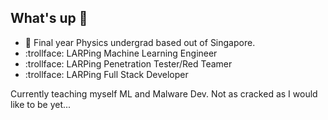 ## What's up 👋

- :school_satchel: Final year Physics undergrad based out of Singapore.
- :trollface: LARPing Machine Learning Engineer 
- :trollface: LARPing Penetration Tester/Red Teamer
- :trollface: LARPing Full Stack Developer

Currently teaching myself ML and Malware Dev. Not as cracked as I would like to be yet...



